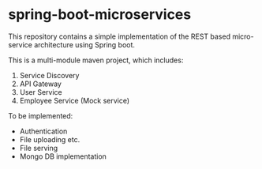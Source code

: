 # spring-boot-microservices

This repository contains a simple implementation of the REST based micro-service architecture using Spring boot.

This is a multi-module maven project, which includes:
1. Service Discovery
2. API Gateway
3. User Service
4. Employee Service (Mock service)

To be implemented:

* Authentication
* File uploading etc.
* File serving
* Mongo DB implementation
